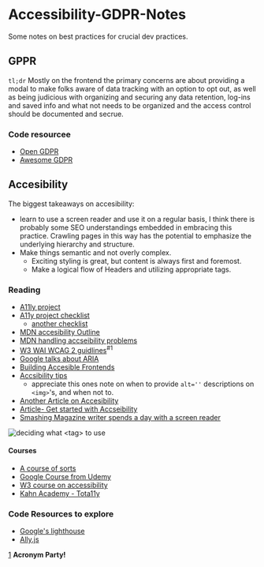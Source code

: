 # Accessibility-GDPR-Notes
Some notes on best practices for crucial dev practices.

## GPPR
`tl;dr`
Mostly on the frontend the primary concerns are about providing a modal to make folks aware of data tracking with an option to opt out, as well as being judicious with organizing and securing any data retention, log-ins and saved info and what not needs to be organized and the access control should be documented and secrue.

### Code resourcee
* [Open GDPR](https://github.com/opengdpr/OpenDSR)
* [Awesome GDPR](https://github.com/erichard/awesome-gdpr)

## Accesibility

The biggest takeaways on accesibility:
* learn to use a screen reader and use it on a regular basis, I think there is probably some SEO understandings embedded in embracing this practice. Crawling pages in this way has the potential to emphasize the underlying hierarchy and structure.
* Make things semantic and not overly complex. 
  * Exciting styling is great, but content is always first and foremost.
  * Make a logical flow of Headers and utilizing appropriate tags.
  
### Reading

* [A11ly project](https://www.a11yproject.com/)
* [A11y project checklist](https://www.a11yproject.com/checklist/)
  * [another checklist](https://romeo.elsevier.com/accessibility_checklist/)
* [MDN accesibility Outline](https://developer.mozilla.org/en-US/docs/Learn/Accessibility/What_is_accessibility)
* [MDN handling accseibility problems](https://developer.mozilla.org/en-US/docs/Learn/Tools_and_testing/Cross_browser_testing/Accessibility)
* [W3 WAI WCAG 2 guidlines](https://www.w3.org/WAI/standards-guidelines/wcag/)<sup>#1</sup>
* [Google talks about ARIA](https://developers.google.com/web/fundamentals/accessibility/semantics-aria/aria-labels-and-relationships)
* [Building Accesible Frontends](https://medium.com/capital-one-tech/building-accessible-front-ends-298c03e5bd86)
* [Accsibility tips](https://medium.com/@lizfaria/accessibility-tips-for-frontend-developers-83d094146153)
  * appreciate this ones note on when to provide `alt=''` descriptions on `<img>`'s, and when not to.
* [Another Article on Accesibility](https://www.itproportal.com/features/a-guide-to-web-accessibility-for-frontend-developers/)
* [Article- Get started with Accseibility](https://blog.prototypr.io/developers-get-started-with-web-accessibility-91bd67dea777)
* [Smashing Magazine writer spends a day with a screen reader](https://www.smashingmagazine.com/2018/12/voiceover-screen-reader-web-apps/)


![deciding what `<tag>` to use ](https://res.cloudinary.com/practicaldev/image/fetch/s--WUgY3qGr--/c_limit%2Cf_auto%2Cfl_progressive%2Cq_auto%2Cw_880/https://www.mokkapps.de/static/9878e326739b304f6d4e5c8a03b8c07f/44d6a/html5-doctor.png)

#### Courses

* [A course of sorts](https://frontendmasters.com/books/front-end-handbook/2018/learning/accessibility.html)
* [Google Course from Udemy](https://developers.google.com/web/fundamentals/accessibility/)
* [W3 course on accessibility](https://www.w3.org/blog/2019/12/free-online-course-introduction-to-web-accessibility/)
* [Kahn Academy - Tota11y](https://khan.github.io/tota11y/)

### Code Resources to explore

* [Google's lighthouse](https://developers.google.com/web/tools/lighthouse/)
* [Ally.js](https://allyjs.io/#what-people-say)
  
[1](#1) __Acronym Party!__
